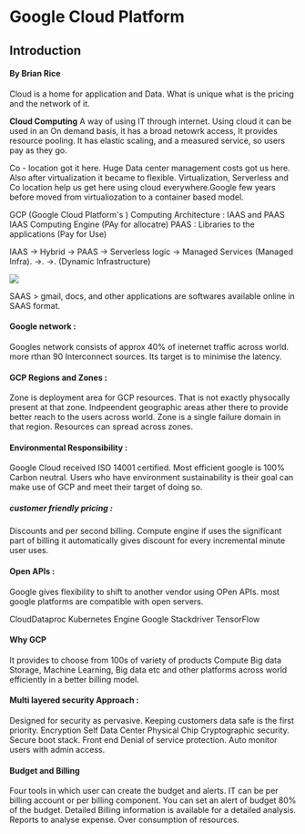 # Google Cloud Platform
## Introduction
#### By Brian Rice

Cloud is a home for application and Data. What is unique what is the pricing and the network of it. 

**Cloud Computing** 
A way of using IT through internet. Using cloud it can be used in an On demand basis, it has a broad netowrk access, It provides resource pooling. It has elastic scaling, and a measured service, so users pay as they go. 

Co - location got it here. Huge Data center management costs got us here. Also after virtualization it became to flexible. 
Virtualization, Serverless and Co location help us get here using cloud everywhere.Google few years before moved from virtualiozation to a container based model. 

GCP (Google Cloud Platform's ) Computing Architecture : IAAS and PAAS 
IAAS Computing Engine (PAy for allocatre)
PAAS : Libraries to the applications  (Pay for Use)

IAAS -> Hybrid -> PAAS -> Serverless logic -> Managed Services
(Managed Infra).       ->.         ->.        (Dynamic Infrastructure)

![](Image/Intro.png)

SAAS > gmail, docs, and other applications are softwares available online in SAAS format. 

#### Google network : 
Googles network consists of approx 40% of ineternet traffic across world. more rthan 90 Interconnect sources. Its target is to minimise the latency. 

#### GCP Regions and Zones : 
Zone is deployment area for GCP resources. That is not exactly physocally present at that zone. Indpeendent geographic areas ather there to provide better reach to the users across world. Zone is a single failure domain in that region. 
Resources can spread across zones. 

#### Environmental Responsibility :  
Google Cloud received ISO 14001 certified. Most efficient google is 100% Carbon neutral. 
Users who have environment sustainability is their goal can make use of GCP and meet their target of doing so. 

##### customer friendly pricing : 
Discounts and per second billing. Compute engine if uses the significant part of billing it automatically gives discount for every incremental minute user uses. 

#### Open APIs : 
Google gives flexibility to shift to another vendor using OPen APIs. most google platforms are compatible with open servers.

CloudDataproc
Kubernetes Engine
Google Stackdriver
TensorFlow


#### Why GCP 
It provides to choose from 100s of variety of products 
Compute Big data
Storage, Machine Learning, Big data etc and other platforms across world efficiently in a better billing model. 

#### Multi layered security Approach : 
Designed for security as pervasive. Keeping customers data safe is the first priority. 
Encryption
Self Data Center
Physical Chip
Cryptographic security. 
Secure boot stack. 
Front end Denial of service protection.
Auto monitor users with admin access. 

#### Budget and Billing
Four tools in which user can create the budget and alerts.  IT can be per billing account or per billing component. 
You can set an alert of budget 80% of the budget. Detailed Billing information is available for a detailed analysis.  
Reports to analyse expense. Over consumption of resources. 







